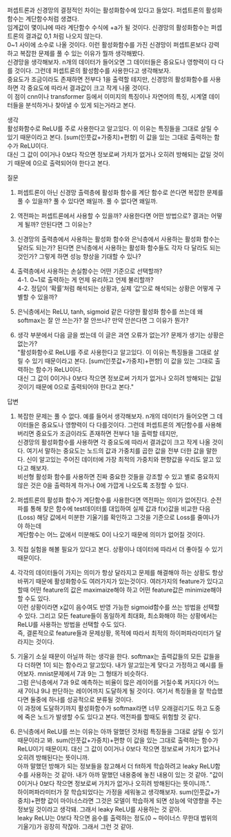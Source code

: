 퍼셉트론과 신경망의 결정적인 차이는 활성화함수에 있다고 들었다. 퍼셉트론의 활성화함수는 계단함수처럼 생겼다.  
임계값이 몇이냐에 따라 계단함수 수식에 +a가 될 것이다. 신경망의 활성화함수는 퍼셉트론의 결과값 0,1 처럼 나오지 않는다.  
0~1 사이에 소수로 나올 것이다. 이런 활성화함수를 가진 신경망이 퍼셉트론보다 강력하고 복잡한 문제를 풀 수 있는 이유가 뭘까 생각해봤다.  
신경망을 생각해보자. n개의 데이터가 들어오면 그 데이터들은 중요도나 영향력이 다 다를 것이다. 그런데 퍼셉트론의 활성함수를 사용한다고 생각해보자.  
중요도가 조금이라도 존재하면 전부다 1을 출력할 테지만, 신경망의 활성화함수를 사용하면 각 중요도에 따라서 결과값이 크고 작게 나올 것이다.  
이 점이 cnn이나 transformer 등에서 이미지의 특징이나 자연어의 특징, 시계열 데이터들을 분석하거나 찾아낼 수 있게 되는거라고 본다.  

생각  
활성화함수로 ReLU를 주로 사용한다고 알고있다. 이 이유는 특징들을 그대로 살릴 수 있기 때문이라고 본다. [sum(인풋값+가중치)+편향] 이 값을 있는 그대로 출력하는 함수가 ReLU이다.  
대신 그 값이 0이거나 0보다 작으면 정보로써 가치가 없거나 오히려 방해되는 값일 것이기 때문에 0으로 출력되어야 한다고 본다.  

질문  
1. 퍼셉트론이 아닌 신경망 출력층에 활성화 함수를 계단 함수로 쓴다면 복잡한 문제를 풀 수 있을까? 풀 수 있다면 왜일까. 풀 수 없다면 왜일까.  

2. 역전파는 퍼셉트론에서 사용할 수 있을까? 사용한다면 어떤 방법으로? 결과는 어떻게 될까? 안된다면 그 이유는?  

3. 신경망의 출력층에서 사용하는 활성화 함수와 은닉층에서 사용하는 활성화 함수는 달라도 되는가? 된다면 은닉층에서 사용하는 활성화 함수들도 각자 다 달라도 되는것인가? 그렇게 하면 성능 향상을 기대할 수 있나?  

4. 출력층에서 사용하는 손실함수는 어떤 기준으로 선택할까?  
   4-1. 0~1로 출력하는 게 언제 유리하고 언제 불리할까?  
   4-2. 정답이 ‘확률’처럼 해석되는 상황과, 실제 ‘값’으로 해석되는 상황은 어떻게 구별할 수 있을까?  

5. 은닉층에서는 ReLU, tanh, sigmoid 같은 다양한 활성화 함수를 쓰는데 왜 softmax는 잘 안 쓰는가? 잘 안쓰나? 만약 안쓴다면 그 이유가 뭔가?   

6. 생각 부분에서 다음 글을 썼는데 이 글은 과연 오류가 없는가? 문제가 생기는 상황은 없는가?  
   "활성화함수로 ReLU를 주로 사용한다고 알고있다. 이 이유는 특징들을 그대로 살릴 수 있기 때문이라고 본다. [sum(인풋값+가중치)+편향] 이 값을 있는 그대로 출력하는 함수가 ReLU이다.  
   대신 그 값이 0이거나 0보다 작으면 정보로써 가치가 없거나 오히려 방해되는 값일 것이기 때문에 0으로 출력되어야 한다고 본다."  

답변  
1. 복잡한 문제는 풀 수 없다. 예를 들어서 생각해보자. n개의 데이터가 들어오면 그 데이터들은 중요도나 영향력이 다 다를것이다. 그런데 퍼셉트론의 계단함수를 사용해버리면 중요도가 조금이라도 존재하면 전부다 1을 출력할 테지만,  
   신경망의 활성화함수를 사용하면 각 중요도에 따라서 결과값이 크고 작게 나올 것이다. 여기서 말하는 중요도는 노드의 값과 가중치를 곱한 값을 전부 더한 값을 말한다. 신이 알고있는 주어진 데이터에 가장 최적의 가중치와 편향값을 우리도 알고 있다고 해보자.  
   비선형 활성화 함수를 사용하면 진짜 중요한 것들을 강조할 수 있고 별로 중요하지 않은 것은 0을 출력하게 하거나 0에 가깝게 나오도록 조정할 수 있다.  

2. 퍼셉트론의 활성화 함수가 계단함수를 사용한다면 역전파는 의미가 없어진다. 순전파를 통해 찾은 함수에 test데이터를 대입하여 실제 값과 f(x)값을 비교한 다음(Loss) 해당 값에서 미분한 기울기를 확인하고 그것을 기준으로 Loss를 줄여나가야 하는데  
   계단함수는 어느 값에서 미분해도 0이 나오기 때문에 의미가 없어질 것이다.

3. 직접 실험을 해볼 필요가 있다고 본다. 상황이나 데이터에 따라서 더 좋아질 수 있기 때문이다.

4. 각각의 데이터들이 가지는 의미가 항상 달라지고 문제를 해결해야 하는 상황도 항상 바뀌기 때문에 활성화함수도 여러가지가 있는것이다. 여러가지의 feature가 있다고 할때 어떤 feature의 값은 maximaize해야 하고 어떤 feature값은 minimize해야 할 수도 있다.  
   이런 상황이라면 x값이 음수여도 반영 가능한 sigmoid함수를 쓰는 방법을 선택할 수 있다. 그리고 모든 feature들이 동일하게 최대화, 최소화해야 하는 상황에서는 ReLU를 사용하는 방법을 선택할 수도 있다.  
   즉, 결론적으로 feature들과 문제상황, 목적에 따라서 최적의 하이퍼파라미터가 달라지는 것이다.

5. 기울기 소실 때문이 아닐까 하는 생각을 한다. softmax는 출력값들의 모든 값들을 다 더하면 1이 되는 함수라고 알고있다. 내가 알고있는게 맞다고 가정하고 예시를 들어보자. mnist문제에서 7과 9는 그 형태가 비슷하다.  
   그럼 은닉층에서 7과 9로 예측하는 비율이 많은 레이어를 거칠수록 커지다가 어느새 7이냐 9냐 판단하는 레이어까지 도달하게 될 것이다. 여기서 특징들을 잘 학습했다면 둘중에 하나를 성공적으로 분류될 것이다.  
   이 과정에 도달하기까지 활성화함수가 softmax라면 너무 오래걸리기도 하고 도중에 죽은 노드가 발생할 수도 있다고 본다. 역전파를 할때도 위험할 것 같다.  

6. 은닉층에서 ReLU를 쓰는 이유는 아까 말했던 것처럼 특징들을 그대로 살릴 수 있기 때문이라고 봐. sum(인풋값+가중치)+편향 이 값을 있는 그대로 출력하는 함수가 ReLU이기 때문이지. 대신 그 값이 0이거나 0보다 작으면 정보로써 가치가 없거나 오히려 방해된다는 뜻이니까.  
   아까 말했던 방해가 되는 정보들을 참고해서 더 fit하게 학습하려고 leaky ReLU함수를 사용하는 것 같아. 내가 아까 말했던 내용중에 놓친 내용이 있는 것 같아. "값이 0이거나 0보다 작으면 정보로써 가치가 없거나 오히려 방해된다는 뜻이니까.".  
   하이퍼파라미터가 잘 학습되었다는 가정을 세워놓고 생각해보자. sum(인풋값+가중치)+편향 값이 마이너스라면 그것은 모델이 학습하게 되면 성능에 악영향을 주는 정보일 것이라고 생각돼. 그래서 leaky ReLU를 사용하는 것 같아.  
   leaky ReLU는 0보다 작으면 음수를 출력하는 정도(0 ~ 마이너스 무한대 범위의 기울기)가 굉장히 작잖아. 그래서 그런 것 같아.  
